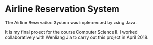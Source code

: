# Airline Reservation System

The Airline Reservation System was implemented by using Java.

It is my final project for the course Computer Science II. I worked collaboratively with Wenliang Jia to carry out this project in April 2018.
